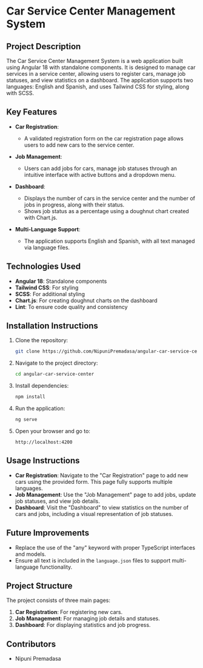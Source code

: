 # Car Service Center Management System

## Project Description
The Car Service Center Management System is a web application built using Angular 18 with standalone components. It is designed to manage car services in a service center, allowing users to register cars, manage job statuses, and view statistics on a dashboard. The application supports two languages: English and Spanish, and uses Tailwind CSS for styling, along with SCSS.

## Key Features
- **Car Registration**: 
  - A validated registration form on the car registration page allows users to add new cars to the service center.
  
- **Job Management**: 
  - Users can add jobs for cars, manage job statuses through an intuitive interface with active buttons and a dropdown menu.
  
- **Dashboard**: 
  - Displays the number of cars in the service center and the number of jobs in progress, along with their status.
  - Shows job status as a percentage using a doughnut chart created with Chart.js.
  
- **Multi-Language Support**: 
  - The application supports English and Spanish, with all text managed via language files.

## Technologies Used
- **Angular 18**: Standalone components
- **Tailwind CSS**: For styling
- **SCSS**: For additional styling
- **Chart.js**: For creating doughnut charts on the dashboard
- **Lint**: To ensure code quality and consistency

## Installation Instructions
1. Clone the repository:
    ```bash
    git clone https://github.com/NipuniPremadasa/angular-car-service-center.git
    ```
2. Navigate to the project directory:
    ```bash
    cd angular-car-service-center
    ```
3. Install dependencies:
    ```bash
    npm install
    ```
4. Run the application:
    ```bash
    ng serve
    ```
5. Open your browser and go to:
    ```
    http://localhost:4200
    ```

## Usage Instructions
- **Car Registration**: Navigate to the "Car Registration" page to add new cars using the provided form. This page fully supports multiple languages.
- **Job Management**: Use the "Job Management" page to add jobs, update job statuses, and view job details.
- **Dashboard**: Visit the "Dashboard" to view statistics on the number of cars and jobs, including a visual representation of job statuses.

## Future Improvements
- Replace the use of the "any" keyword with proper TypeScript interfaces and models.
- Ensure all text is included in the `language.json` files to support multi-language functionality.

## Project Structure
The project consists of three main pages:
1. **Car Registration**: For registering new cars.
2. **Job Management**: For managing job details and statuses.
3. **Dashboard**: For displaying statistics and job progress.

## Contributors
- Nipuni Premadasa


